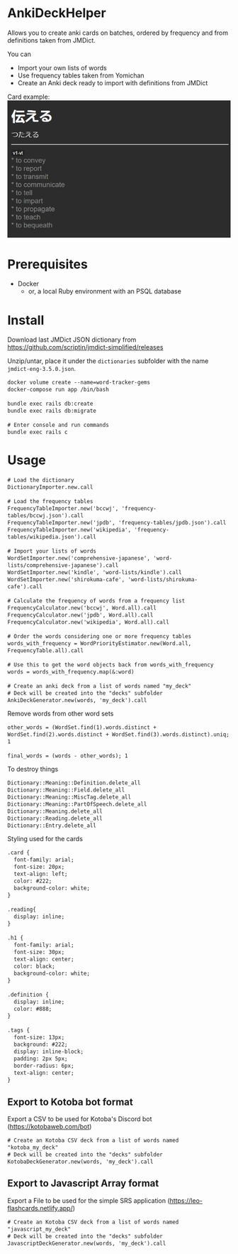 # AnkiDeckHelper

Allows you to create anki cards on batches, ordered by frequency and from definitions taken from JMDict.

You can
* Import your own lists of words
* Use frequency tables taken from Yomichan
* Create an Anki deck ready to import with definitions from JMDict

Card example:
![Example card](./example_card.png)

# Prerequisites

* Docker
  * or, a local Ruby environment with an PSQL database

# Install

Download last JMDict JSON dictionary from
https://github.com/scriptin/jmdict-simplified/releases

Unzip/untar, place it under the `dictionaries` subfolder with the name `jmdict-eng-3.5.0.json`.

```
docker volume create --name=word-tracker-gems
docker-compose run app /bin/bash

bundle exec rails db:create
bundle exec rails db:migrate

# Enter console and run commands
bundle exec rails c
```

# Usage

```
# Load the dictionary
DictionaryImporter.new.call

# Load the frequency tables
FrequencyTableImporter.new('bccwj', 'frequency-tables/bccwj.json').call
FrequencyTableImporter.new('jpdb', 'frequency-tables/jpdb.json').call
FrequencyTableImporter.new('wikipedia', 'frequency-tables/wikipedia.json').call

# Import your lists of words
WordSetImporter.new('comprehensive-japanese', 'word-lists/comprehensive-japanese').call
WordSetImporter.new('kindle', 'word-lists/kindle').call
WordSetImporter.new('shirokuma-cafe', 'word-lists/shirokuma-cafe').call

# Calculate the frequency of words from a frequency list
FrequencyCalculator.new('bccwj', Word.all).call
FrequencyCalculator.new('jpdb', Word.all).call
FrequencyCalculator.new('wikipedia', Word.all).call

# Order the words considering one or more frequency tables
words_with_frequency = WordPriorityEstimator.new(Word.all, FrequencyTable.all).call

# Use this to get the word objects back from words_with_frequency
words = words_with_frequency.map(&:word)

# Create an anki deck from a list of words named "my_deck"
# Deck will be created into the "decks" subfolder
AnkiDeckGenerator.new(words, 'my_deck').call

```

Remove words from other word sets
```
other_words = (WordSet.find(1).words.distinct + WordSet.find(2).words.distinct + WordSet.find(3).words.distinct).uniq; 1

final_words = (words - other_words); 1
```

To destroy things
```
Dictionary::Meaning::Definition.delete_all
Dictionary::Meaning::Field.delete_all
Dictionary::Meaning::MiscTag.delete_all
Dictionary::Meaning::PartOfSpeech.delete_all
Dictionary::Meaning.delete_all
Dictionary::Reading.delete_all
Dictionary::Entry.delete_all
```

Styling used for the cards
```
.card {
  font-family: arial;
  font-size: 20px;
  text-align: left;
  color: #222;
  background-color: white;
}

.reading{
  display: inline;
}

.h1 {
  font-family: arial;
  font-size: 30px;
  text-align: center;
  color: black;
  background-color: white;
}

.definition {
  display: inline;
  color: #888;
}

.tags {
  font-size: 13px;
  background: #222;
  display: inline-block;
  padding: 2px 5px;
  border-radius: 6px;
  text-align: center;
}
```

## Export to Kotoba bot format

Export a CSV to be used for Kotoba's Discord bot (https://kotobaweb.com/bot)

```
# Create an Kotoba CSV deck from a list of words named "kotoba_my_deck"
# Deck will be created into the "decks" subfolder
KotobaDeckGenerator.new(words, 'my_deck').call
```

## Export to Javascript Array format

Export a File to be used for the simple SRS application (https://leo-flashcards.netlify.app/)

```
# Create an Kotoba CSV deck from a list of words named "javascript_my_deck"
# Deck will be created into the "decks" subfolder
JavascriptDeckGenerator.new(words, 'my_deck').call
```